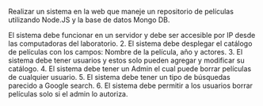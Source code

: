 Realizar un sistema en la web que maneje un repositorio de
películas utilizando Node.JS y la base de datos Mongo DB.

El sistema debe funcionar en un servidor y debe ser accesible por IP desde las
computadoras del laboratorio.
2. El sistema debe desplegar el catálogo de películas con los campos: Nombre de la
película, año y actores.
3. El sistema debe tener usuarios y estos solo pueden agregar y modificar su catálogo.
4. El sistema debe tener un Admin el cual puede borrar películas de cualquier usuario.
5. El sistema debe tener un tipo de búsquedas parecido a Google search.
6. El sistema debe permitir a los usuarios borrar películas solo si el admin lo autoriza.
